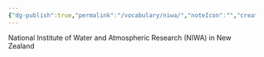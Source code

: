 ```yaml
---
{"dg-publish":true,"permalink":"/vocabulary/niwa/","noteIcon":"","created":"2025-01-02T09:04:12.850-06:00"}
---
```


National Institute of Water and Atmospheric Research (NIWA) in New Zealand